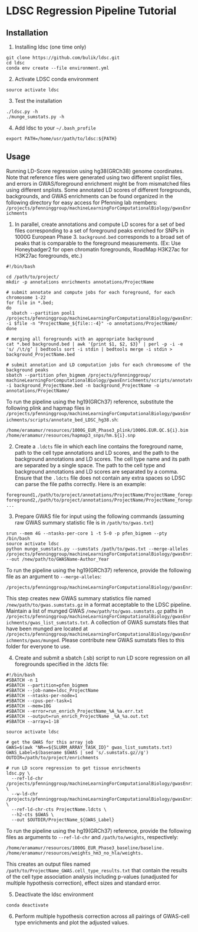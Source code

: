 # LDSC Regression Pipeline Tutorial

## Installation

1.  Installing ldsc (one time only)

```
git clone https://github.com/bulik/ldsc.git
cd ldsc
conda env create --file environment.yml
```
2. Activate LDSC conda environment

```
source activate ldsc
```

3. Test the installation

```
./ldsc.py -h
./munge_sumstats.py -h
```

4. Add ldsc to your `~/.bash_profile`

```
export PATH=/home/usr/path/to/ldsc:${PATH}
```

## Usage

Running LD-Score regression using hg38(GRCh38) genome coordinates. Note that reference files were generated using two different snplist files, and errors in GWAS/foreground enrichment might be from mismatched files using different snplists. Some annotated LD scores of different foregrounds, backgrounds, and GWAS enrichments can be found organized in the following directory for easy access for Pfenning lab members: `/projects/pfenninggroup/machineLearningForComputationalBiology/gwasEnrichments`

1. In parallel, create annotations and compute LD scores for a set of bed files corresponding to a set of foreground peaks enriched for SNPs in 1000G European Phase 3. `background.bed` corresponds to a broad set of peaks that is comparable to the foreground measurements. (Ex: Use Honeybadger2 for open chromatin foregrounds, RoadMap H3K27ac for H3K27ac foregrounds, etc.)

```shell
#!/bin/bash

cd /path/to/project/
mkdir -p annotations enrichments annotations/ProjectName

# submit annotate and compute jobs for each foreground, for each chromosome 1-22
for file in *.bed;
do
  sbatch --partition pool1 /projects/pfenninggroup/machineLearningForComputationalBiology/gwasEnrichments/scripts/annotate_bed_LDSC_hg38.sh -i $file -n "ProjectName_${file::-4}" -o annotations/ProjectName/
done

# merging all foregrounds with an appropriate background
cat *.bed background.bed | awk '{print $1, $2, $3}’ | perl -p -i -e 's/ /\t/g’ | bedtools sort -i stdin | bedtools merge -i stdin > background_ProjectName.bed

# submit annotation and LD computation jobs for each chromosome of the background peaks
sbatch --partition pfen_bigmem /projects/pfenninggroup/ machineLearningForComputationalBiology/gwasEnrichments/scripts/annotate_bed_LDSC_hg38.sh -i background_ProjectName.bed -n background_ProjectName -o annotations/ProjectName/
```

To run the pipeline using the hg19(GRCh37) reference, substitute the following plink and hapmap files in `/projects/pfenninggroup/machineLearningForComputationalBiology/gwasEnrichments/scripts/annotate_bed_LDSC_hg38.sh`:

```
/home/eramamur/resources/1000G_EUR_Phase3_plink/1000G.EUR.QC.${i}.bim
/home/eramamur/resources/hapmap3_snps/hm.${i}.snp    
```
2. Create a `.ldcts` file in which each line contains the foreground name, path to the cell type annotations and LD scores, and the path to the background annotations and LD scores. The cell type name and its path are separated by a single space. The path to the cell type and background annotations and LD scores are separated by a comma. Ensure that the `.ldcts` file does not contain any extra spaces so LDSC can parse the file paths correctly. Here is an example:

```
foreground1,/path/to/project/annotations/ProjectName/ProjectName_foreground1.,/path/to/project/annotations/ProjectName/background_ProjectName.
foreground2,/path/to/project/annotations/ProjectName/ProjectName_foreground2.,/path/to/project/annotations/ProjectName/background_ProjectName.
...
```

3. Prepare GWAS file for input using the following commands (assuming raw GWAS summary statistic file is in `/path/to/gwas.txt`)

```
srun --mem 4G --ntasks-per-core 1 -t 5-0 -p pfen_bigmem --pty /bin/bash 
source activate ldsc
python munge_sumstats.py --sumstats /path/to/gwas.txt --merge-alleles /projects/pfenninggroup/machineLearningForComputationalBiology/gwasEnrichments/1000G_EUR_Phase3_GRCh38_files/hapmap3_snps/w_hm3.noMHC.snplist --out /new/path/to/GWASName-Author_Year
```

To run the pipeline using the hg19(GRCh37) reference, provide the following file as an argument to `--merge-alleles`:

```
/projects/pfenninggroup/machineLearningForComputationalBiology/gwasEnrichments/1000G_EUR_Phase3_GRCh38_files/hapmap3_snps/w_hm3.snplist
```

This step creates new GWAS summary statistics file named `/new/path/to/gwas.sumstats.gz` in a format acceptable to the LDSC pipeline. Maintain a list of munged GWAS `/new/path/to/gwas.sumstats.gz` paths in `/projects/pfenninggroup/machineLearningForComputationalBiology/gwasEnrichments/gwas_list_sumstats.txt`. A collection of GWAS sumstats files that have been munged are located at `/projects/pfenninggroup/machineLearningForComputationalBiology/gwasEnrichments/gwas/munged`. Please contribute new GWAS sumstats files to this folder for everyone to use.

4. Create and submit a sbatch (.sb) script to run LD score regression on all foregrounds specified in the .ldcts file:

```
#!/bin/bash
#SBATCH -n 1
#SBATCH --partition=pfen_bigmem
#SBATCH --job-name=ldsc_ProjectName
#SBATCH --ntasks-per-node=1
#SBATCH --cpus-per-task=1
#SBATCH --mem=10G
#SBATCH --error=run_enrich_ProjectName_%A_%a.err.txt
#SBATCH --output=run_enrich_ProjectName _%A_%a.out.txt
#SBATCH --array=1-18

source activate ldsc

# get the GWAS for this array job
GWAS=$(awk "NR==${SLURM_ARRAY_TASK_ID}" gwas_list_sumstats.txt)
GWAS_Label=$(basename $GWAS | sed 's/.sumstats.gz//g')
OUTDIR=/path/to/project/enrichments

# run LD score regression to get tissue enrichments
ldsc.py \
  --ref-ld-chr /projects/pfenninggroup/machineLearningForComputationalBiology/gwasEnrichments/1000G_EUR_Phase3_GRCh38_files/baseline_v1.2/baseline. \
  --w-ld-chr /projects/pfenninggroup/machineLearningForComputationalBiology/gwasEnrichments/1000G_EUR_Phase3_GRCh38_files/weights/weights.hm3_noMHC. \
  --ref-ld-chr-cts ProjectName.ldcts \
  --h2-cts $GWAS \
  --out $OUTDIR/ProjectName_${GWAS_Label}

```

To run the pipeline using the hg19(GRCh37) reference, provide the following files as arguments to `--ref-ld-chr` and `/path/to/weights`, respectively:

```
/home/eramamur/resources/1000G_EUR_Phase3_baseline/baseline.
/home/eramamur/resources/weights_hm3_no_hla/weights.

```

This creates an output files named `/path/to/ProjectName_GWAS.cell_type_results.txt` that contain the results of the cell type association analysis including p-values (unadjusted for multiple hypothesis correction), effect sizes and standard error.

5. Deactivate the ldsc environment

```
conda deactivate
```

6. Perform multiple hypothesis correction across all pairings of GWAS-cell type enrichments and plot the adjusted values.
